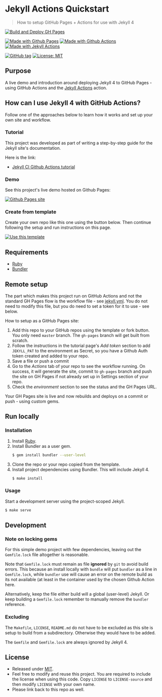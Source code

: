 # Jekyll Actions Quickstart
> How to setup GitHub Pages + Actions for use with Jekyll 4

[![Build and Deploy GH Pages](https://github.com/MichaelCurrin/jekyll-actions-quickstart/workflows/Build%20and%20Deploy%20GH%20Pages/badge.svg)](https://github.com/MichaelCurrin/jekyll-actions-quickstart/actions)

[![Made with Github Pages](https://img.shields.io/badge/Made_with-GitHub_Pages-blue.svg)](https://pages.github.com/)
[![Made with Github Actions](https://img.shields.io/badge/Made_with-GitHub_Actions-blue.svg)](https://help.github.com/en/actions)
[![Made with Jekyll Actions](https://img.shields.io/badge/Jekyll_Actions-2.0.2-blue.svg)](https://github.com/marketplace/actions/jekyll-actions)

[![GitHub tag](https://img.shields.io/github/tag/MichaelCurrin/jekyll-actions-quickstart)](https://github.com/MichaelCurrin/jekyll-actions-quickstart/tags/)
[![License: MIT](https://img.shields.io/badge/License-MIT-blue)](#license)


## Purpose

A live demo and introduction around deploying Jekyll 4 to GitHub Pages - using GitHub Actions and the [Jekyll Actions](https://github.com/marketplace/actions/jekyll-actions) action.


## How can I use Jekyll 4 with GitHub Actions?

Follow one of the approaches below to learn how it works and set up your own site and workflow.

### Tutorial

This project was developed as part of writing a step-by-step guide for the Jekyll site's documentation. 

Here is the link:

- [Jekyll CI Github Actions tutorial](https://jekyllrb.com/docs/continuous-integration/github-actions/)

### Demo

See this project's live demo hosted on Github Pages:

[![Github Pages site](https://img.shields.io/badge/site-Github_Pages-blue?style=for-the-badge)](https://michaelcurrin.github.io/jekyll-actions-quickstart/)

### Create from template

Create your own repo like this one using the button below. Then continue following the setup and run instructions on this page.

[![Use this template](https://img.shields.io/badge/Use_this_template-2ea44f?style=for-the-badge)](https://github.com/MichaelCurrin/jekyll-actions-quickstart/generate)


## Requirements

- [Ruby](https://www.ruby-lang.org/)
- [Bundler](https://bundler.io)


## Remote setup

The part which makes this project run on GitHub Actions and not the standard GH Pages flow is the workflow file - see [jekyll.yml](/.github/workflows/jekyll.yml). You do not need to modify this file, but you do need to set a token for it to use - see below.

How to setup as a GitHub Pages site:

1. Add this repo to your GitHub repos using the template or fork button. You only need `master` branch. The `gh-pages` branch will get built from scratch.
1. Follow the instructions in the tutorial page's _Add token_ section to add `JEKYLL_PAT` to the environment as Secret, so you have a Github Auth token created and added to your repo.
1. Save a file or push a commit
1. Go to the _Actions_ tab of your repo to see the workflow running. On success, it will generate the site, commit to `gh-pages` branch and push the site on GH Pages if not already set up in Settings section of your repo.
1. Check the _environment_ section to see the status and the GH Pages URL.

Your GH Pages site is live and now rebuilds and deploys on a commit or push - using custom gems.


## Run locally

### Installation

1. Install [Ruby](https://www.ruby-lang.org/en/documentation/installation/#package-management-systems).
2. Install Bundler as a user gem.
    ```sh
    $ gem install bundler --user-level
    ```
3. Clone the repo or your repo copied from the template.
4. Install project dependencies using Bundler. This will include Jekyll 4.
    ```sh
    $ make install
    ```

### Usage

Start a development server using the project-scoped Jekyll.

```sh
$ make serve
```


## Development

<!-- If you've forked this project or used the template so you can make a new site, you can delete this Development section. -->

### Note on locking gems

For this simple demo project with few dependencies, leaving out the `Gemfile.lock` file altogether is reasonable.

Note that `Gemfile.lock` must remain as file **ignored** by `git` to avoid build errors. This because an install locally with `bundle` will put `bundler` as a line in `Gemfile.lock`, while `bundler` use will cause an error on the remote build as its not available (at least in the container used by the chosen Github Action here.

Alternatively, keep the file either build will a global (user-level) Jekyll. Or keep building a `Gemfile.lock` remember to manually remove the `bundler` reference.

### Excluding

The `Makefile`, `LICENSE`, `README.md` do not have to be excluded as this site is setup to build from a subdirectory. Otherwise they would have to be added.

The `Gemfile` and `Gemfile.lock` are always ignored by Jekyll 4.


## License

- Released under [MIT](/LICENSE).
- Feel free to modify and reuse this project. You are required to include the license when using this code. Copy `LICENSE` to `LICENSE-source` and then modify `LICENSE` with your own name.
- Please link back to this repo as well.
